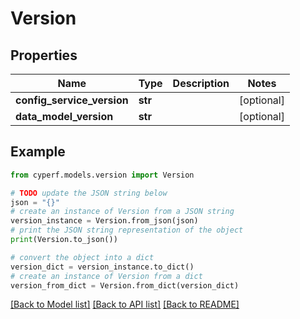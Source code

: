 # Version


## Properties

Name | Type | Description | Notes
------------ | ------------- | ------------- | -------------
**config_service_version** | **str** |  | [optional] 
**data_model_version** | **str** |  | [optional] 

## Example

```python
from cyperf.models.version import Version

# TODO update the JSON string below
json = "{}"
# create an instance of Version from a JSON string
version_instance = Version.from_json(json)
# print the JSON string representation of the object
print(Version.to_json())

# convert the object into a dict
version_dict = version_instance.to_dict()
# create an instance of Version from a dict
version_from_dict = Version.from_dict(version_dict)
```
[[Back to Model list]](../README.md#documentation-for-models) [[Back to API list]](../README.md#documentation-for-api-endpoints) [[Back to README]](../README.md)


